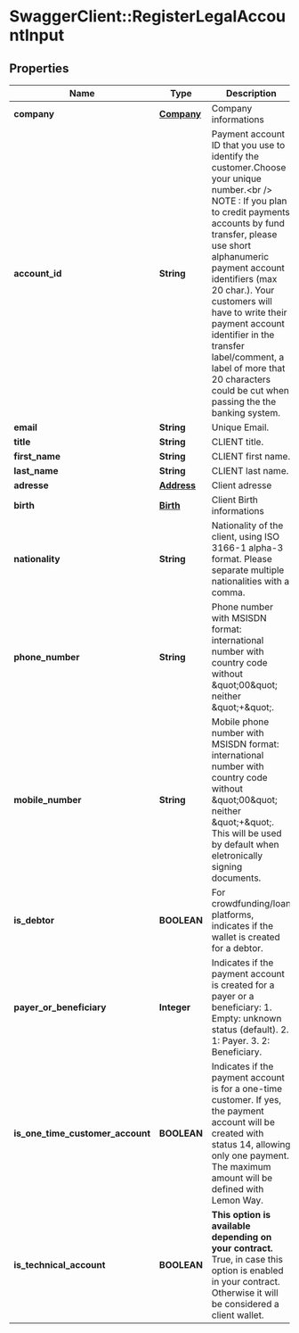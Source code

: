 # SwaggerClient::RegisterLegalAccountInput

## Properties
Name | Type | Description | Notes
------------ | ------------- | ------------- | -------------
**company** | [**Company**](Company.md) | Company informations | 
**account_id** | **String** | Payment account ID that you use to identify the customer.Choose your unique number.&lt;br /&gt;  NOTE : If you plan to credit payments accounts  by fund transfer, please use short alphanumeric payment account identifiers (max 20 char.).   Your customers will have to write their payment account identifier in the transfer label/comment, a label of more that 20 characters could be cut when passing the the banking system. | 
**email** | **String** | Unique Email. | 
**title** | **String** | CLIENT title. | [optional] 
**first_name** | **String** | CLIENT first name. | 
**last_name** | **String** | CLIENT last name. | 
**adresse** | [**Address**](Address.md) | Client adresse | [optional] 
**birth** | [**Birth**](Birth.md) | Client Birth informations | [optional] 
**nationality** | **String** | Nationality of the client, using ISO 3166-1 alpha-3 format.  Please separate multiple nationalities with a comma. | 
**phone_number** | **String** | Phone number with MSISDN format: international number with country code without \&quot;00\&quot; neither \&quot;+\&quot;. | [optional] 
**mobile_number** | **String** | Mobile phone number with MSISDN format: international number with country code without \&quot;00\&quot; neither \&quot;+\&quot;.   This will be used by default when eletronically signing documents. | [optional] 
**is_debtor** | **BOOLEAN** | For crowdfunding/loan platforms, indicates if the wallet is created for a debtor. | [optional] 
**payer_or_beneficiary** | **Integer** | Indicates if the payment account is created for a payer or a beneficiary:  1. Empty: unknown status (default).  2. 1: Payer.  3. 2: Beneficiary. | 
**is_one_time_customer_account** | **BOOLEAN** | Indicates if the payment account is for a one-time customer.   If yes, the payment account will be created with status 14, allowing only one payment.   The maximum amount will be defined with Lemon Way. | [optional] 
**is_technical_account** | **BOOLEAN** | **This option is available depending on your contract.**  True, in case this option is enabled in your contract.  Otherwise it will be considered a client wallet. | [optional] 


